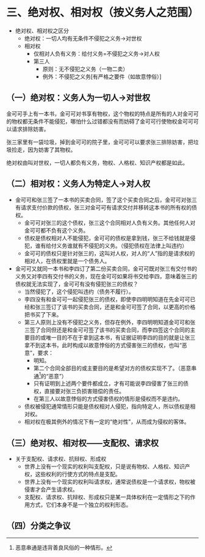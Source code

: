 # 三、绝对权、相对权（按义务人之范围）
- 绝对权、相对权之区分
	- 绝对权：一切人均有无条件不侵犯之义务→对世权
	- 相对权
		- 仅相对人负有义务：给付义务=不侵犯之义务→对人权
		- 第三人
			- 原则：无不侵犯之义务（一物二卖）
			- 例外：不侵犯之义务[有严格之要件（如故意悖俗）]
## （一）绝对权：义务人为一切人→对世权
金可可手上有一本书，金可可对书享有物权，这个物权的特点是所有的人对金可可的物权都无条件不能侵犯，哪怕什么过错都没有而妨碍了金可可行使物权金可可可以请求排除妨害。

张三家里有一袋垃圾，掉到金可可的院子里，金可可可以要求张三排除妨害，把垃圾捡走，因为妨害了其物权。

绝对权由叫对世权，一切人都负有义务，物权、人格权、知识产权都是如此。
## （二）相对权：义务人为特定人→对人权
- 金可可和张三签了一本书的买卖合同，签了这个买卖合同之后，金可可对张三有请求支付价款的债权，张三对金可可有请求交付并移转这本书的所有权的债权。
	- 金可可对张三的这个债权，张三这个合同相对人负有义务。其他任何人对金可可都不负有这个义务。
	- 债权是债权相对人不能侵犯，金可可的债权是拿到钱，张三不给钱就是侵犯，谁有给付义务谁就有不侵犯的义务。（侵犯债权在法律上叫违约）
	- 金可可的债权只是针对张三的，这叫对人权，对人的“人”指的是请求权的相对人，在债权里就是一个债务人。
- 金可可又就同一本书和李四订了第二份买卖合同，金可可既对张三有交付书的义务又对李四有交付书的义务，现在金可可如果将书交给李四，意味着张三的债权就无法实现了，金可可有没有侵犯张三的债权？
	- 当然侵犯了，这个侵犯叫违约（债务不履行）。
	- 李四没有和金可可一起侵犯张三的债权，即使李四明明知道在先金可可已经和张三签订了该书的买卖合同，还是和金可可签了合同，以更高的价格把书买了下来。
	- 第三人原则上没有不侵犯之义务，但存在例外，李四明明知道金可可和张三签了合同但还是和金可可签了该书的买卖合同，而李四签这个合同的主要目的或唯一目的不在于拿到这本书，有证据证明李四的目的就是让张三拿不到这本书，此时构成以故意悖俗的方式侵害张三的债权，也叫“恶意”，要求：
		- 明知。
		- 第二个合同全部目的或主要目的是希望对方的债权实现不了。（恶意串通[^19]的“恶意”）
		- 只有证明到上述两个要件都成立，才有可能说李四侵害了张三的债权，直接要对张三负损害赔偿的责任。
		- 在第三人以故意悖俗的方式侵害债权的情形是侵权而不是违约。
	- 债权被侵犯通常情形只能是债权相对人侵犯，指向特定人，所以债权是相对权。
	- 相对权在极其例外的情况下有一定的“绝对性”，从而成为侵权的客体。

[^19]:恶意串通是违背善良风俗的一种情形。
## （三）绝对权、相对权——支配权、请求权
- 关于支配权、请求权、抗辩权、形成权
	- 世界上没有一个现实的权利叫支配权，只是说有物权、人格权、知识产权，这些权利的行使方式的特点是支配。
	- 世界上没有一个现实的权利叫请求权，通常说债权是一个请求权，物权被侵害才会产生请求权。
	- 支配权、请求权、抗辩权、形成权只是某一具体权利在一定情形之下的作用方式，它们本身不是一个独立的权利形态。
## （四）分类之争议